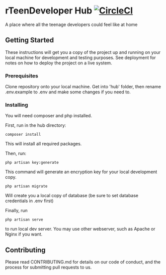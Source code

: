 # rTeenDeveloper Hub [![CircleCI](https://circleci.com/gh/rTeenDeveloper/hub-php.svg?style=svg)](https://circleci.com/gh/rTeenDeveloper/hub-php)

A place where all the teenage developers could feel like at home

## Getting Started

These instructions will get you a copy of the project up and running on your local machine for development and testing purposes. See deployment for notes on how to deploy the project on a live system.

### Prerequisites

Clone repository onto your local machine. Get into 'hub' folder, then rename .env.example to .env and make some changes 
if you need to.

### Installing

You will need composer and php installed.

First, run in the hub directory:

```
composer install
```

This will install all required packages.

Then, run: 

```
php artisan key:generate
```

This command will generate an encryption key for your local development copy.

```
php artisan migrate
```

Will create you a local copy of database (be sure to set database credentials in .env first)

Finally, run 

``` 
php artisan serve
```

to run local dev server. You may use other webserver, such as Apache or Nginx if you want.


## Contributing

Please read CONTRIBUTING.md for details on our code of conduct, and the process for submitting pull requests to us.
